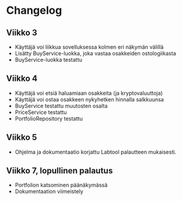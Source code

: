 # Changelog

## Viikko 3

- Käyttäjä voi liikkua sovelluksessa kolmen eri näkymän välillä
- Lisätty BuyService-luokka, joka vastaa osakkeiden ostologiikasta
- BuyService-luokka testattu

## Viikko 4

- Käyttäjä voi etsiä haluamiaan osakkeita (ja kryptovaluuttoja)
- Käyttäjä voi ostaa osakkeen nykyhetken hinnalla salkkuunsa
- BuyService testattu muutosten osalta
- PriceService testattu
- PortfolioRepository testattu

## Viikko 5

- Ohjelma ja dokumentaatio korjattu Labtool palautteen mukaisesti.

## Viikko 7, lopullinen palautus

- Portfolion katsominen päänäkymässä
- Dokumentaation viimeistely
